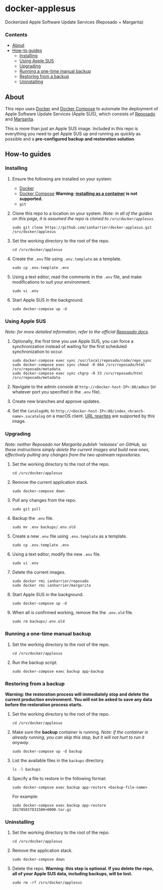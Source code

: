 # docker-applesus

Dockerized Apple Software Update Services (Reposado + Margarita)

### Contents

* [About](#about)
* [How-to guides](#how-to-guides)
    * [Installing](#installing)
    * [Using Apple SUS](#using-apple-sus)
    * [Upgrading](#upgrading)
    * [Running a one-time manual backup](#running-a-one-time-manual-backup)
    * [Restoring from a backup](#restoring-from-a-backup)
    * [Uninstalling](#uninstalling)

## About

This repo uses [Docker](https://www.docker.com) and [Docker Compose](https://docs.docker.com/compose/) to automate the deployment of Apple Software Update Services (Apple SUS), which consists of [Reposado](https://github.com/wdas/reposado) and [Margarita](https://github.com/jessepeterson/margarita).

This is more than just an Apple SUS image. Included in this repo is everything you need to get Apple SUS up and running as quickly as possible and a **pre-configured backup and restoration solution**.

## How-to guides

### Installing

1. Ensure the following are installed on your system:

    * [Docker](https://docs.docker.com/engine/installation/)
    * [Docker Compose](https://docs.docker.com/compose/install/) **Warning: [installing as a container](https://docs.docker.com/compose/install/#install-as-a-container) is not supported.**
    * `git`

2. Clone this repo to a location on your system. *Note: in all of the guides on this page, it is assumed the repo is cloned to `/srv/docker/applesus`.*

    ```shell
    sudo git clone https://github.com/ianharrier/docker-applesus.git /srv/docker/applesus
    ```

3. Set the working directory to the root of the repo.

    ```shell
    cd /srv/docker/applesus
    ```

4. Create the `.env` file using `.env.template` as a template.

    ```shell
    sudo cp .env.template .env
    ```

5. Using a text editor, read the comments in the `.env` file, and make modifications to suit your environment.

    ```shell
    sudo vi .env
    ```

6. Start Apple SUS in the background.

    ```shell
    sudo docker-compose up -d
    ```

### Using Apple SUS

*Note: for more detailed information, refer to the official [Reposado docs](https://github.com/wdas/reposado/tree/master/docs).*

1. Optionally, the first time you use Apple SUS, you can force a synchronization instead of waiting for the first scheduled synchronization to occur.

    ```shell
    sudo docker-compose exec sync /usr/local/reposado/code/repo_sync
    sudo docker-compose exec sync chmod -R 664 /srv/reposado/html /srv/reposado/metadata
    sudo docker-compose exec sync chgrp -R 33 /srv/reposado/html /srv/reposado/metadata
    ```

2. Navigate to the admin console at `http://<Docker-host-IP>:80/admin` (or whatever port you specified in the `.env` file).

3. Create new branches and approve updates.

4. Set the `CatalogURL` to `http://<Docker-host-IP>:80/index_<branch-name>.sucatalog` on a macOS client. [URL rewrites](https://github.com/wdas/reposado/blob/master/docs/URL_rewrites.md) are supported by this image.

### Upgrading

*Note: neither Reposado nor Margarita publish 'releases' on GitHub, so these instructions simply delete the current images and build new ones, effectively pulling any changes from the two upstream repositories.*

1. Set the working directory to the root of the repo.

    ```shell
    cd /srv/docker/applesus
    ```

2. Remove the current application stack.

    ```shell
    sudo docker-compose down
    ```

3. Pull any changes from the repo.

    ```shell
    sudo git pull
    ```

4. Backup the `.env` file.

    ```shell
    sudo mv .env backups/.env.old
    ```

5. Create a new `.env` file using `.env.template` as a template.

    ```shell
    sudo cp .env.template .env
    ```

6. Using a text editor, modify the new `.env` file.

    ```shell
    sudo vi .env
    ```

7. Delete the current images.

    ```shell
    sudo docker rmi ianharrier/reposado
    sudo docker rmi ianharrier/margarita
    ```

8. Start Apple SUS in the background.

    ```shell
    sudo docker-compose up -d
    ```

9. When all is confirmed working, remove the the `.env.old` file.

    ```shell
    sudo rm backups/.env.old
    ```

### Running a one-time manual backup

1. Set the working directory to the root of the repo.

    ```shell
    cd /srv/docker/applesus
    ```

2. Run the backup script.

    ```shell
    sudo docker-compose exec backup app-backup
    ```

### Restoring from a backup

**Warning: the restoration process will immediately stop and delete the current production environment. You will not be asked to save any data before the restoration process starts.**

1. Set the working directory to the root of the repo.

    ```shell
    cd /srv/docker/applesus
    ```

2. Make sure the **backup** container is running. *Note: if the container is already running, you can skip this step, but it will not hurt to run it anyway.*

    ```shell
    sudo docker-compose up -d backup
    ```

3. List the available files in the `backups` directory.

    ```shell
    ls -l backups
    ```

4. Specify a file to restore in the following format:

    ```shell
    sudo docker-compose exec backup app-restore <backup-file-name>
    ```

    For example:

    ```shell
    sudo docker-compose exec backup app-restore 20170501T031500+0000.tar.gz
    ```

### Uninstalling

1. Set the working directory to the root of the repo.

    ```shell
    cd /srv/docker/applesus
    ```

2. Remove the application stack.

    ```shell
    sudo docker-compose down
    ```

3. Delete the repo. **Warning: this step is optional. If you delete the repo, all of your Apple SUS data, including backups, will be lost.**

    ```shell
    sudo rm -rf /srv/docker/applesus
    ```
